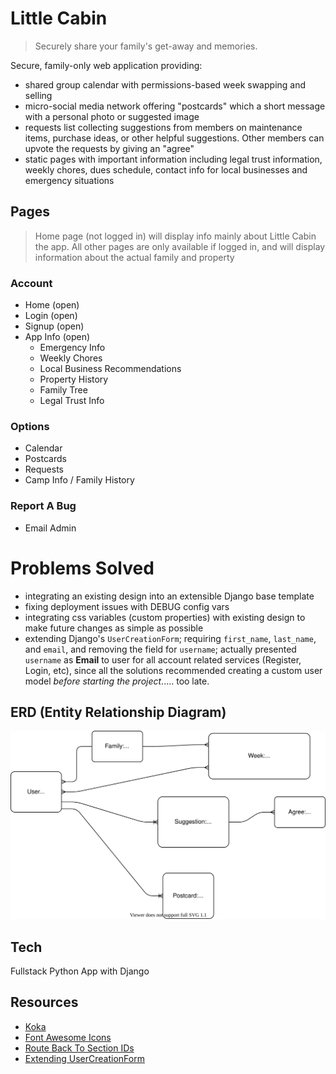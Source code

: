 # Little Cabin

> Securely share your family's get-away and memories.

Secure, family-only web application providing:

- shared group calendar with permissions-based week swapping and selling
- micro-social media network offering "postcards" which a short message with a personal photo or suggested image
- requests list collecting suggestions from members on maintenance items, purchase ideas, or other helpful suggestions. Other members can upvote the requests by giving an "agree"
- static pages with important information including legal trust information, weekly chores, dues schedule, contact info for local businesses and emergency situations

## Pages

> Home page (not logged in) will display info mainly about Little Cabin the app. All other pages are only available if logged in, and will display information about the actual family and property

### Account

- Home (open)
- Login (open)
- Signup (open)
- App Info (open)
  - Emergency Info
  - Weekly Chores
  - Local Business Recommendations
  - Property History
  - Family Tree
  - Legal Trust Info

### Options

- Calendar
- Postcards
- Requests
- Camp Info / Family History

### Report A Bug

- Email Admin

# Problems Solved

- integrating an existing design into an extensible Django base template
- fixing deployment issues with DEBUG config vars
- integrating css variables (custom properties) with existing design to make future changes as simple as possible
- extending Django's `UserCreationForm`; requiring `first_name`, `last_name`, and `email`, and removing the field for `username`; actually presented `username` as **Email** to user for all account related services (Register, Login, etc), since all the solutions recommended creating a custom user model _before starting the project_..... too late.

## ERD (Entity Relationship Diagram)

![ERD of Project Models](erd.svg)

## Tech

Fullstack Python App with Django

## Resources

- [Koka](https://angrystudio.com/themes/koka-free-bootstrap-5-website-template/)
- [Font Awesome Icons](https://fontawesome.com/)
- [Route Back To Section IDs](https://engineertodeveloper.com/a-better-way-to-route-back-to-a-section-ids-in-django/)
- [Extending UserCreationForm](https://dev.to/yahaya_hk/usercreation-form-with-multiple-fields-in-django-ek9)
